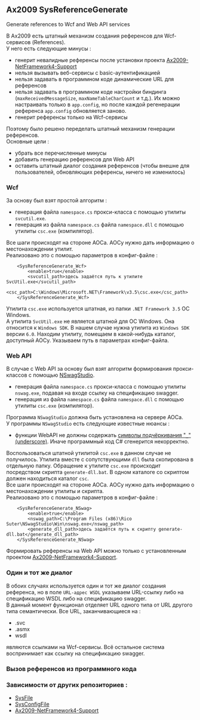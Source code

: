 ## Ax2009 SysReferenceGenerate
Generate references to Wcf and Web API services

В Ax2009 есть штатный механизм создания референсов для Wcf-сервисов (References).  
У него есть следующие минусы :
- генерит невалидные референсы после установки проекта [Ax2009-NetFramework4-Support](https://github.com/d-tolstov/Ax2009-NetFramework4-Support)
- нельзя вызывать веб-сервисы с basic-аутентификацией
- нельзя задавать в программном коде динамические URL для референсов
- нельзя задавать в программном коде настройки биндинга (`maxReceivedMessageSize`, `maxNameTableCharCount` и т.д.). Их можно настраивать только в `app.config`, но после каждой регенерации референса `app.config` обновляется заново.
- генерит референсы только на Wcf-сервисы

Поэтому было решено переделать штатный механизм генерации референсов.  
Основные цели :
- убрать все перечисленные минусы
- добавить генерацию референсов для Web API
- оставить штатный диалог создания референсов (чтобы внешне для пользователей, обновляющих референсы, ничего не изменилось)

### Wcf
За основу был взят простой алгоритм :
- генерация файла `namespace.cs` прокси-класса с помощью утилиты `svcutil.exe`.
- генерация из файла `namespace.cs` файла `namespace.dll` с помощью утилиты `csc.exe` (компилятор).

Все шаги происходят на стороне АОСа. АОСу нужно дать информацию о местонахождении утилит.  
Реализовано это с помощью параметров в конфиг-файле :
```
    <SysReferenceGenerate_Wcf>
        <enable>true</enable>
        <svcutil_path>здесь задаётся путь к утилите SvcUtil.exe</svcutil_path>
        <csc_path>C:\Windows\Microsoft.NET\Framework\v3.5\csc.exe</csc_path>
    </SysReferenceGenerate_Wcf>
```
Утилита `csc.exe` используется штатная, из папки `.NET Framework 3.5` ОС Windows.  
А утилита `SvcUtil.exe` не является штатной для ОС Windows. Она относится к `Windows SDK`. В нашем случае нужна утилита из `Windows SDK` версии `6.0`. Находим утилиту, помещаем в какой-нибудь каталог, доступный АОСу. Указываем путь в параметрах конфиг-файла.

### Web API
В случае с Web API за основу был взят алгоритм формирования прокси-классов с помощью [NSwagStudio](https://github.com/RicoSuter/NSwag/wiki/NSwagStudio).  
- генерация файла `namespace.cs` прокси-класса с помощью утилиты `nswag.exe`, подавая на входе ссылку на спецификацию swagger.
- генерация из файла `namespace.cs` файла `namespace.dll` с помощью утилиты `csc.exe` (компилятор).

Программа `NSwagStudio` должна быть установлена на сервере АОСа.  
У программы `NSwagStudio` есть следующие известные нюансы :
- функции WebAPI не должны содержать [символы подчёркивания "`_`" (underscore)](https://github.com/RicoSuter/NSwag/issues/1222). Иначе программный код C# сгенерится некорректно.

Воспользоваться штатной утилитой `csc.exe` в данном случае не получилось. Утилита вместе с сопутствующими `dll` была скопирована в отдельную папку. Обращение к утилите `csc.exe` происходит посредством скрипта `generate-dll.bat`. В одном каталоге со скриптом должен находиться каталог `csc`.  
Все шаги происходят на стороне АОСа. АОСу нужно дать информацию о местонахождении утилиты и скрипта.  
Реализовано это с помощью параметров в конфиг-файле :
```
    <SysReferenceGenerate_NSwag>
        <enable>true</enable>
        <nswag_path>C:\Program Files (x86)\Rico Suter\NSwagStudio\Win\nswag.exe</nswag_path>
        <generate_dll_path>здесь задаётся путь к скрипту generate-dll.bat</generate_dll_path>
    </SysReferenceGenerate_NSwag>
```
Формировать референсы на Web API можно только с установленным проектом [Ax2009-NetFramework4-Support](https://github.com/d-tolstov/Ax2009-NetFramework4-Support).

### Один и тот же диалог
В обоих случаях используется один и тот же диалог создания референса, но в поле `URL-адрес WSDL` указываем URL-ссылку либо на спецификацию WSDL либо на спецификацию swagger.  
В данный момент функционал отделяет URL одного типа от URL другого типа семантически. Все URL, заканчивающиеся на :
- .svc
- .asmx
- wsdl

являются ссылками на Wcf-сервисы. Всё остальное система воспринимает как ссылку на спецификацию swagger.

### Вызов референсов из программного кода


### Зависимости от других репозиториев :
- [SysFile](https://github.com/d-tolstov/Ax2009-SysFile)
- [SysConfigFile](https://github.com/mazzy-ax/SysConfigFile)
- [Ax2009-NetFramework4-Support](https://github.com/d-tolstov/Ax2009-NetFramework4-Support)